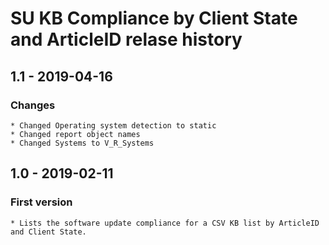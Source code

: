 # SU KB Compliance by Client State and ArticleID relase history

## 1.1 - 2019-04-16

### Changes

    * Changed Operating system detection to static
    * Changed report object names
    * Changed Systems to V_R_Systems

## 1.0 - 2019-02-11

### First version

    * Lists the software update compliance for a CSV KB list by ArticleID and Client State.